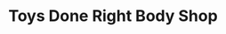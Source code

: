 ---
title: "Toys Done Right Body Shop"
url: /dubuque/toys-done-right-body-shop/
shop: car repair
---